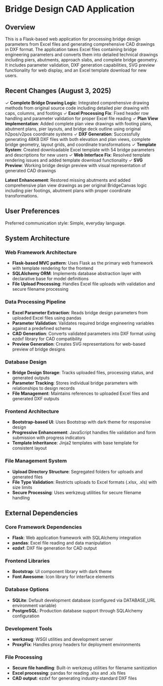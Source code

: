 # Bridge Design CAD Application

## Overview

This is a Flask-based web application for processing bridge design parameters from Excel files and generating comprehensive CAD drawings in DXF format. The application takes Excel files containing bridge engineering parameters and converts them into detailed technical drawings including piers, abutments, approach slabs, and complete bridge geometry. It includes parameter validation, DXF generation capabilities, SVG preview functionality for web display, and an Excel template download for new users.

## Recent Changes (August 3, 2025)

✓ **Complete Bridge Drawing Logic**: Integrated comprehensive drawing methods from original source code including detailed pier drawing with caps, columns, and footings
✓ **Excel Processing Fix**: Fixed header row handling and parameter validation for proper Excel file reading
✓ **Plan View Implementation**: Added complete plan view drawings with footing plans, abutment plans, pier layouts, and bridge deck outline using original h2pos/v2pos coordinate systems
✓ **DXF Generation**: Successfully generating 48KB DXF files with both elevation and plan views, complete bridge geometry, layout grids, and coordinate transformations
✓ **Template System**: Created downloadable Excel template with 54 bridge parameters and descriptions for new users
✓ **Web Interface Fix**: Resolved template rendering issues and added template download functionality
✓ **SVG Preview**: Working bridge design preview with visual representation of generated CAD drawings

**Latest Enhancement**: Restored missing abutments and added comprehensive plan view drawings as per original BridgeCanvas logic including pier footings, abutment plans with proper coordinate transformations.

## User Preferences

Preferred communication style: Simple, everyday language.

## System Architecture

### Web Framework Architecture
- **Flask-based MVC pattern**: Uses Flask as the primary web framework with template rendering for the frontend
- **SQLAlchemy ORM**: Implements database abstraction layer with declarative base for model definitions
- **File Upload Processing**: Handles Excel file uploads with validation and secure filename processing

### Data Processing Pipeline
- **Excel Parameter Extraction**: Reads bridge design parameters from uploaded Excel files using pandas
- **Parameter Validation**: Validates required bridge engineering variables against a predefined schema
- **CAD Generation**: Converts validated parameters into DXF format using ezdxf library for CAD compatibility
- **Preview Generation**: Creates SVG representations for web-based preview of bridge designs

### Database Design
- **Bridge Design Storage**: Tracks uploaded files, processing status, and generated outputs
- **Parameter Tracking**: Stores individual bridge parameters with relationships to design records
- **File Management**: Maintains references to uploaded Excel files and generated DXF outputs

### Frontend Architecture
- **Bootstrap-based UI**: Uses Bootstrap with dark theme for responsive design
- **Progressive Enhancement**: JavaScript handles file validation and form submission with progress indicators
- **Template Inheritance**: Jinja2 templates with base template for consistent layout

### File Management System
- **Upload Directory Structure**: Segregated folders for uploads and generated files
- **File Type Validation**: Restricts uploads to Excel formats (.xlsx, .xls) with size limits
- **Secure Processing**: Uses werkzeug utilities for secure filename handling

## External Dependencies

### Core Framework Dependencies
- **Flask**: Web application framework with SQLAlchemy integration
- **pandas**: Excel file reading and data manipulation
- **ezdxf**: DXF file generation for CAD output

### Frontend Libraries
- **Bootstrap**: UI component library with dark theme
- **Font Awesome**: Icon library for interface elements

### Database Options
- **SQLite**: Default development database (configured via DATABASE_URL environment variable)
- **PostgreSQL**: Production database support through SQLAlchemy configuration

### Development Tools
- **werkzeug**: WSGI utilities and development server
- **ProxyFix**: Handles proxy headers for deployment environments

### File Processing
- **Secure file handling**: Built-in werkzeug utilities for filename sanitization
- **Excel processing**: pandas for reading .xlsx and .xls files
- **CAD output**: ezdxf for generating industry-standard DXF files